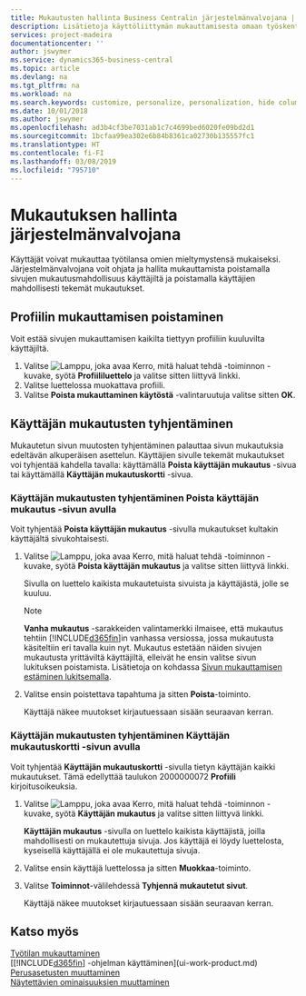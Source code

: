 ```yaml
---
title: Mukautusten hallinta Business Centralin järjestelmänvalvojana | Microsoft Docs
description: Lisätietoja käyttöliittymän mukauttamisesta omaan työskentelytapaan sopivaksi.
services: project-madeira
documentationcenter: ''
author: jswymer
ms.service: dynamics365-business-central
ms.topic: article
ms.devlang: na
ms.tgt_pltfrm: na
ms.workload: na
ms.search.keywords: customize, personalize, personalization, hide columns, remove fields, move fields
ms.date: 10/01/2018
ms.author: jswymer
ms.openlocfilehash: ad3b4cf3be7031ab1c7c4699bed6020fe09bd2d1
ms.sourcegitcommit: 1bcfaa99ea302e6b84b8361ca02730b135557fc1
ms.translationtype: HT
ms.contentlocale: fi-FI
ms.lasthandoff: 03/08/2019
ms.locfileid: "795710"
---
```

# <a name="managing-personalization-as-an-administrator"></a>Mukautuksen hallinta järjestelmänvalvojana
<!--NAV in the Web client--> Käyttäjät voivat mukauttaa työtilansa omien mieltymystensä mukaiseksi. Järjestelmänvalvojana voit ohjata ja hallita mukauttamista poistamalla sivujen mukautusmahdollisuus käyttäjiltä ja poistamalla käyttäjien mahdollisesti tekemät mukautukset.

## <a name="disable-personalization-for-a-profile"></a>Profiilin mukauttamisen poistaminen
Voit estää sivujen mukauttamisen kaikilta tiettyyn profiiliin kuuluvilta käyttäjiltä.
1.  Valitse ![Lamppu, joka avaa Kerro, mitä haluat tehdä -toiminnon](media/ui-search/search_small.png "Kerro, mitä haluat tehdä") -kuvake, syötä **Profiililuettelo** ja valitse sitten liittyvä linkki.
2.  Valitse luettelossa muokattava profiili.
3. Valitse **Poista mukauttaminen käytöstä** -valintaruutuja valitse sitten **OK**.

## <a name="clear-user-personalizations"></a>Käyttäjän mukautusten tyhjentäminen

Mukautetun sivun muutosten tyhjentäminen palauttaa sivun mukautuksia edeltävän alkuperäisen asettelun. Käyttäjien sivulle tekemät mukautukset voi tyhjentää kahdella tavalla: käyttämällä **Poista käyttäjän mukautus** -sivua tai käyttämällä **Käyttäjän mukautuskortti** -sivua.

### <a name="clear-user-personalizations-by-using-the-delete-user-personalization-page"></a>Käyttäjän mukautusten tyhjentäminen Poista käyttäjän mukautus -sivun avulla

Voit tyhjentää **Poista käyttäjän mukautus** -sivulla mukautukset kultakin käyttäjältä sivukohtaisesti.

1.  Valitse ![Lamppu, joka avaa Kerro, mitä haluat tehdä -toiminnon](media/ui-search/search_small.png "Kerro, mitä haluat tehdä") -kuvake, syötä **Poista käyttäjän mukautus** ja valitse sitten liittyvä linkki.

    Sivulla on luettelo kaikista mukautetuista sivuista ja käyttäjästä, jolle se kuuluu.

    >[!NOTE]
    > **Vanha mukautus** -sarakkeiden valintamerkki ilmaisee, että mukautus tehtiin [!INCLUDE[d365fin](includes/d365fin_md.md)]in vanhassa versiossa, jossa mukautusta käsiteltiin eri tavalla kuin nyt. Mukautus estetään näiden sivujen mukautusta yrittäviltä käyttäjiltä, elleivät he ensin valitse sivun lukituksen poistamista. Lisätietoja on kohdassa [Sivun mukauttamisen estäminen lukitsemalla](ui-personalization-locked.md).

2. Valitse ensin poistettava tapahtuma ja sitten **Poista**-toiminto.

    Käyttäjä näkee muutokset kirjautuessaan sisään seuraavan kerran.

### <a name="clear-user-personalizations-by-using-the-user-personalization-card-page"></a>Käyttäjän mukautusten tyhjentäminen Käyttäjän mukautuskortti -sivun avulla

Voit tyhjentää **Käyttäjän mukautuskortti** -sivulla tietyn käyttäjän kaikki mukautukset. Tämä edellyttää taulukon 2000000072 **Profiili** kirjoitusoikeuksia.

1.  Valitse ![Lamppu, joka avaa Kerro, mitä haluat tehdä -toiminnon](media/ui-search/search_small.png "Kerro, mitä haluat tehdä") -kuvake, syötä **Käyttäjän mukautus** ja valitse sitten liittyvä linkki.

    **Käyttäjän mukautus** -sivulla on luettelo kaikista käyttäjistä, joilla mahdollisesti on mukautettuja sivuja. Jos käyttäjä ei löydy luettelosta, kyseisellä käyttäjällä ei ole mukautettuja sivuja.

2. Valitse ensin käyttäjä luettelossa ja sitten **Muokkaa**-toiminto.

3.  Valitse **Toiminnot**-välilehdessä **Tyhjennä mukautetut sivut**.

    Käyttäjä näkee muutokset kirjautuessaan sisään seuraavan kerran.

## <a name="see-also"></a>Katso myös
[Työtilan mukauttaminen](ui-personalization-user.md)  
[[!INCLUDE[d365fin](includes/d365fin_md.md)] -ohjelman käyttäminen](ui-work-product.md)  
[Perusasetusten muuttaminen](ui-change-basic-settings.md)  
[Näytettävien ominaisuuksien muuttaminen](ui-experiences.md)  
